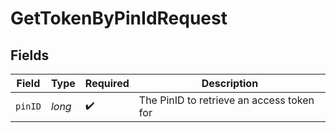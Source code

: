 # GetTokenByPinIdRequest


## Fields

| Field                                     | Type                                      | Required                                  | Description                               |
| ----------------------------------------- | ----------------------------------------- | ----------------------------------------- | ----------------------------------------- |
| `pinID`                                   | *long*                                    | :heavy_check_mark:                        | The PinID to retrieve an access token for |